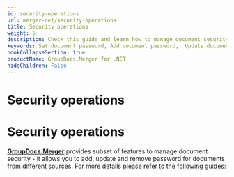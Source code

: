 ```yaml
---
id: security-operations
url: merger-net/security-operations
title: Security operations
weight: 5
description: Check this guide and learn how to manage document security for PDF, Word, Excel, PowerPoint file types - add password, update password, remove password using GroupDocs.Merger for .NET.
keywords: Set document password, Add document password,  Update document password, Remove document password
bookCollapseSection: true
productName: GroupDocs.Merger for .NET
hideChildren: False
---
```


# Security operations


# Security operations

[**GroupDocs.Merger**](https://products.groupdocs.com/merger/net) provides subset of features to manage document security - it allows you to add, update and remove password for documents from different sources. For more details please refer to the following guides:

